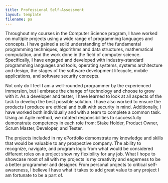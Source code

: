 ```yaml
---
title: Professional Self-Assessment
layout: template
filename: pa
---
```


Throughout my courses in the Computer Science program, I have worked on multiple projects using a wide range of programming languages and concepts. I have gained a solid understanding of the fundamental programming techniques, algorithms and data structures, mathematical computation, and the work done in the field of computer science. Specifically, I have engaged and developed with industry-standard programming languages and tools, operating systems, systems architecture and design, the stages of the software development lifecycle, mobile applications, and software security concepts. 

Not only do I feel I am a well-rounded programmer by the experienced immersion, but I embrace the change of technology and choose to grow with it. As a developer and tester, I  have learned to look at all aspects of the task to develop the best possible solution. I have also worked to ensure the products I produce are ethical and built with security in mind. Additionally, I have worked both individually and with a team to complete a common task. Using an Agile method, we rotated responsibilities to successfully demonstrate competency in each role from: Stake Holder, Product Owner, Scrum Master, Developer, and Tester. 

The projects included in my ePortfolio demonstrate my knowledge and skills that would be valuable to any prospective company. The ability to recognize, navigate, and program logic from what would be considered different roles on a project show my flexibility for any job. What I hope to showcase most of all with my projects is my creativity and eagerness to be a better programmer and designer. From personal projects to critical self-awareness, I believe I have what it takes to add great value to any project I am fortunate to be a part of.
